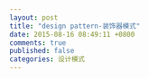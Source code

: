 ```yaml
---
layout: post
title: "design pattern-装饰器模式"
date: 2015-08-16 08:49:11 +0800
comments: true
published: false
categories: 设计模式
---
```


